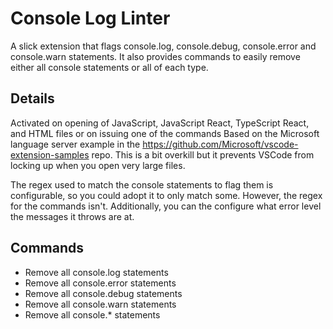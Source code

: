 # Console Log Linter

A slick extension that flags console.log, console.debug, console.error and console.warn statements. It also provides commands 
to easily remove either all console statements or all of each type.

## Details

Activated on opening of JavaScript, JavaScript React, TypeScript React, and HTML files or on issuing one of the commands
Based on the Microsoft language server example in the https://github.com/Microsoft/vscode-extension-samples repo.
This is a bit overkill but it prevents VSCode from locking up when you open very large files.

The regex used to match the console statements to flag them is configurable, so you could adopt it to only match some.
However, the regex for the commands isn't. Additionally, you can the configure what error level the messages it throws 
are at.

## Commands 

* Remove all console.log statements
* Remove all console.error statements
* Remove all console.debug statements
* Remove all console.warn statements
* Remove all console.* statements